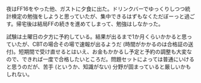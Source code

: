 夜はFF16をやった他、ガストに夕食に出た。ドリンクバーでゆっくりしつつ統計検定の勉強をしようと思っていたが、集中できるはずもなくただぼーっと過ごす。帰宅後は結局FFの続きを進めてしまって、勉強はしなかった。

試験は土曜日の夕方に予約している。結果が出るまで1か月くらいかかると思っていたが、CBTの場合その場で速報が出るようだ (時間がかかるのは合格証の送付)。短期間で受け直せるとはいえ、お金もかかるし予定と予約の調整も大変なので、できれば一度で合格したいところだ。問題セットによっては普通にいけると思うのだが、苦手 (というか、知識がない) 分野が固まっていると厳しいかもしれない。
